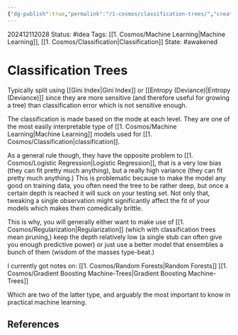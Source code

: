 ```yaml
---
{"dg-publish":true,"permalink":"/1-cosmos/classification-trees/","created":"2025-01-22T11:17:14.055-05:00","updated":"2025-05-28T18:09:07.989-04:00"}
---
```


202412112028
Status: #idea
Tags: [[1. Cosmos/Machine Learning\|Machine Learning]], [[1. Cosmos/Classification\|Classification]]
State: #awakened 
# Classification Trees

Typically split using [[Gini Index\|Gini Index]] or [[Entropy (Deviance)\|Entropy (Deviance)]] since they are more sensitive (and therefore useful for growing a tree) than classification error which is not sensitive enough.

The classification is made based on the mode at each level. They are one of the most easily interpretable type of [[1. Cosmos/Machine Learning\|Machine Learning]] models used for [[1. Cosmos/Classification\|classification]].

As a general rule though, they have the opposite problem to [[1. Cosmos/Logistic Regression\|Logistic Regression]], that is a very low bias (they can fit pretty much anything), but a really high variance (they can fit pretty much anything.) This is problematic because to make the model any good on training data, you often need the tree to be rather deep, but once a certain depth is reached it will suck on your testing set. Not only that, tweaking a single observation might significantly affect the fit of your models which makes them comedically brittle.

This is why, you will generally either want to make use of [[1. Cosmos/Regularization\|Regularization]] (which with classification trees mean pruning,) keep the depth relatively low (a single stub can often give you enough predictive power) or just use a better model that ensembles a bunch of them (wisdom of the masses type-beat.)

I currently got notes on:
[[1. Cosmos/Random Forests\|Random Forests]]
[[1. Cosmos/Gradient Boosting Machine-Trees\|Gradient Boosting Machine-Trees]]

Which are two of the latter type, and arguably the most important to know in practical machine learning.
## References
